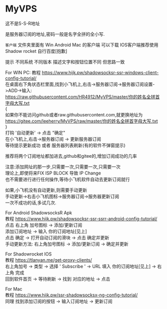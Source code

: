 # MyVPS

这不是S-S-R地址

是服务器订阅的地址,密码一般是名字全拼的全小写.  

`客户端` 文件夹里面有 Win Android Mac 的客户端  可以下载 
IOS客户端推荐使用 Shadow rocket 自行百度[抱歉]  

提示 不同系统 不同版本 描述文字和按钮位置不同 但思路一致  

For WIN PC: 
教程 https://www.hijk.pw/shadowsocksr-ssr-windows-client-config-tutorial/  
在桌面右下角状态栏里面,找到小飞机上,右击->服务器订阅->服务器订阅设置->ADD->输入:   
https://raw.githubusercontent.com/HR4912/MyVPS/master/你的姓名全拼首字母大写.txt   
{  
  如果你不能访问github或者raw.githubusercontent.com,就更换地址为   
  https://gitee.com/leeherry/MyVPS/raw/master/你的姓名全拼首字母大写.txt   
}   
打钩 '自动更新'  ->  点击 "确定"  
在小飞机上,右击->服务器订阅 -> 更新服务器订阅  
等待提示更新成功 或者 服务器列表刷新(有的软件不弹窗提示)  

推荐将两个订阅地址都加进去,github和gitee的,增加订阅成功的几率  

注意:添加网址的那一步,只需要一次,只需要一次,只需要一次   
理论上,即使将来FIX ISP BLOCK 导致 IP Change   
也不需要进行进行任何操作,等待小飞机软件自动去更新订阅就行   

如果,小飞机没有自动更新,则需要手动更新   
手动更新->右击小飞机图标->服务器订阅->服务器更新订阅   
一次不成功的话,多试几次.   

For Android ShadowsocksR Apk   
教程 https://www.hijk.pw/shadowsocksr-ssr-ssrr-android-config-tutorial/  
点击 右上角 加号图标 -> 添加/更新订阅  
添加订阅地址 -> 输入 你的订阅地址[见上]  
点击 确定 -> 打开自动订阅的滑块 -> 点击 确定并更新  
手动更新方法: 右上角加号图标 -> 添加/更新订阅 -> 确定并更新  

For Shadowrocket IOS  
教程 https://tlanyan.me/get-proxy-clients/  
右上角加号 -> 类型 -> 选择 ' Subscribe ' -> URL 填入 你的订阅地址[见上] -> 右上角 完成  
回到软件首页 -> 等待刷新 -> 找到 对应的地址 -> 点击  

For Mac  
教程 https://www.hijk.pw/ssr-shadowsocksx-ng-config-tutorial/   
同理 找到添加订阅的按钮 -> 输入订阅地址 -> 更新订阅 



